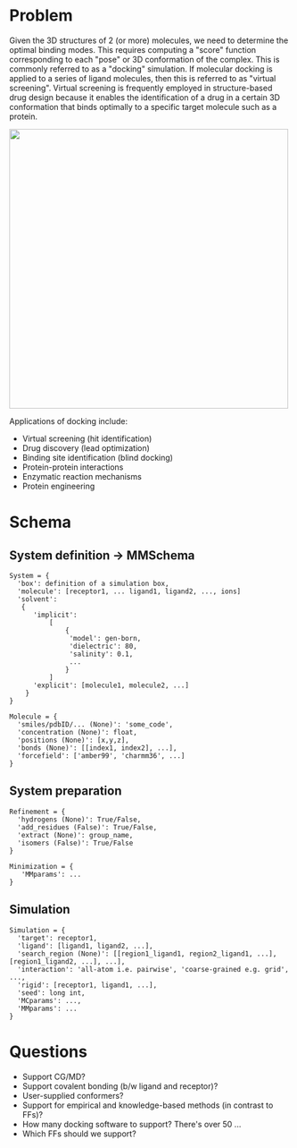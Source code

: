 
 # Problem
 Given the 3D structures of 2 (or more) molecules, we need to determine the optimal binding modes. This requires computing a "score" function corresponding to each "pose" or 3D conformation of the complex. This is commonly referred to as a "docking" simulation. If molecular docking is applied to a series of ligand molecules, then this is referred to as "virtual screening". Virtual screening is frequently employed in structure-based drug design because it enables the identification of a drug in a certain 3D conformation that binds optimally to a specific target molecule such as a protein.

<img src="https://www.oist.jp/sites/default/files/photos/docking%20simulation.png" width="500">

Applications of docking include:

- Virtual screening (hit identification)
- Drug discovery (lead optimization)
- Binding site identification (blind docking)
- Protein-protein interactions
- Enzymatic reaction mechanisms
- Protein engineering


# Schema

## System definition -> MMSchema
```
System = {
  'box': definition of a simulation box,
  'molecule': [receptor1, ... ligand1, ligand2, ..., ions] 
  'solvent':
   {
      'implicit':
          [
              {
               'model': gen-born,
               'dielectric': 80,
               'salinity': 0.1,
               ...
              }
          ]
      'explicit': [molecule1, molecule2, ...]
    }
}

Molecule = {
  'smiles/pdbID/... (None)': 'some_code',
  'concentration (None)': float,
  'positions (None)': [x,y,z],
  'bonds (None)': [[index1, index2], ...],
  'forcefield': ['amber99', 'charmm36', ...]
}
```

## System preparation
```
Refinement = {
  'hydrogens (None)': True/False,
  'add_residues (False)': True/False,
  'extract (None)': group_name,
  'isomers (False)': True/False
}

Minimization = {
   'MMparams': ...
}
```
## Simulation 
```
Simulation = {
  'target': receptor1,
  'ligand': [ligand1, ligand2, ...],
  'search_region (None)': [[region1_ligand1, region2_ligand1, ...], [region1_ligand2, ...], ...],
  'interaction': 'all-atom i.e. pairwise', 'coarse-grained e.g. grid', ...,
  'rigid': [receptor1, ligand1, ...],
  'seed': long int, 
  'MCparams': ...,
  'MMparams': ...
}
```

# Questions
- Support CG/MD?
- Support covalent bonding (b/w ligand and receptor)?
- User-supplied conformers?
- Support for empirical and knowledge-based methods (in contrast to FFs)?
- How many docking software to support? There's over 50 ...
- Which FFs should we support?
